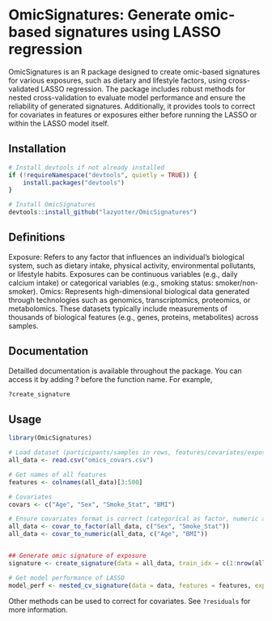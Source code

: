 # OmicSignatures: Generate omic-based signatures using LASSO regression
OmicSignatures is an R package designed to create omic-based signatures for various exposures, such as dietary and lifestyle factors, using cross-validated LASSO regression. The package includes robust methods for nested cross-validation to evaluate model performance and ensure the reliability of generated signatures. Additionally, it provides tools to correct for covariates in features or exposures either before running the LASSO or within the LASSO model itself.

## Installation
```R
# Install devtools if not already installed
if (!requireNamespace("devtools", quietly = TRUE)) {
    install.packages("devtools")
}

# Install OmicSignatures
devtools::install_github("lazyotter/OmicSignatures")
```
## Definitions
Exposure: Refers to any factor that influences an individual’s biological system, such as dietary intake, physical activity, environmental pollutants, or lifestyle habits. Exposures can be continuous variables (e.g., daily calcium intake) or categorical variables (e.g., smoking status: smoker/non-smoker).
Omics: Represents high-dimensional biological data generated through technologies such as genomics, transcriptomics, proteomics, or metabolomics. These datasets typically include measurements of thousands of biological features (e.g., genes, proteins, metabolites) across samples.

## Documentation
Detailled documentation is available throughout the package. You can access it by adding ? before the function name. For example,
```R
?create_signature
```

## Usage
```R
library(OmicSignatures)

# Load dataset (participants/samples in rows, features/covariates/exposure in columns)
all_data <- read.csv("omics_covars.csv")

# Get names of all features
features <- colnames(all_data)[3:500]

# Covariates
covars <- c("Age", "Sex", "Smoke_Stat", "BMI")

# Ensure covariates format is correct (categorical as factor, numeric as numeric)
all_data <- covar_to_factor(all_data, c("Sex", "Smoke_Stat"))
all_data <- covar_to_numeric(all_data, c("Age", "BMI"))


## Generate omic signature of exposure
signature <- create_signature(data = all_data, train_idx = c(1:nrow(all_data)), features = features, exposure = "Coffee", covars = covars)

# Get model performance of LASSO
model_perf <- nested_cv_signature(data = data, features = features, exposure = "Coffee", covars = covars)
```
Other methods can be used to correct for covariates. See ```?residuals``` for more information.
